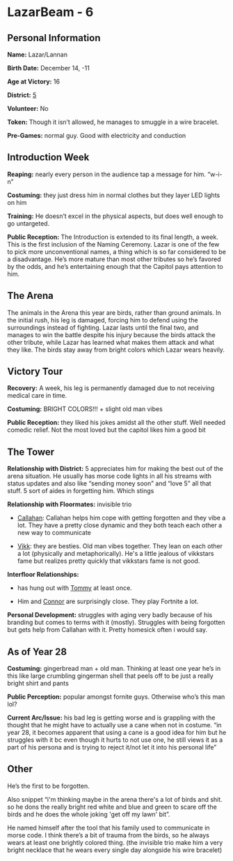 # LazarBeam - 6

## Personal Information
**Name:** Lazar/Lannan
    
**Birth Date:** December 14, -11
    
**Age at Victory:** 16
    
**District:** [5](district5.md)
    
**Volunteer:** No
    
**Token:** Though it isn’t allowed, he manages to smuggle in a wire bracelet. 
    
**Pre-Games:** normal guy. Good with electricity and conduction

## Introduction Week
**Reaping:** nearly every person in the audience tap a message for him. “w-i-n”
    
**Costuming:** they just dress him in normal clothes but they layer LED lights on him
    
**Training:** He doesn’t excel in the physical aspects, but does well enough to go untargeted.
    
**Public Reception:** The Introduction is extended to its final length, a week. This is the first inclusion of the Naming Ceremony. Lazar is one of the few to pick more unconventional names, a thing which is so far considered to be a disadvantage. He’s more mature than most other tributes so he’s favored by the odds, and he’s entertaining enough that the Capitol pays attention to him.

## The Arena
The animals in the Arena this year are birds, rather than ground animals. In the initial rush, his leg is damaged, forcing him to defend using the surroundings instead of fighting. Lazar lasts until the final two, and manages to win the battle despite his injury because the birds attack the other tribute, while Lazar has learned what makes them attack and what they like. The birds stay away from bright colors which Lazar wears heavily.

## Victory Tour
**Recovery:** A week, his leg is permanently damaged due to not receiving medical care in time.
    
**Costuming:** BRIGHT COLORS!!! + slight old man vibes
    
**Public Reception:** they liked his jokes amidst all the other stuff. Well needed comedic relief. Not the most loved but the capitol likes him a good bit  

## The Tower
**Relationship with District:** 5 appreciates him for making the best out of the arena situation. He usually has morse code lights in all his streams with status updates and also like “sending money soon” and “love 5” all that stuff. 5 sort of aides in forgetting him. Which stings
    
**Relationship with Floormates:** invisible trio
-   [Callahan](Callahan.md): Callahan helps him cope with getting forgotten and they vibe a lot. They have a pretty close dynamic and they both teach each other a new way to communicate
    
-   [Vikk](Vikkstar.md): they are besties. Old man vibes together. They lean on each other a lot (physically and metaphorically). He's a little jealous of vikkstars fame but realizes pretty quickly that vikkstars fame is not good.  

**Interfloor Relationships:** 
-   has hung out with [Tommy](../floor2/TommyInnit.md) at least once. 
    
-   Him and [Connor](../floor2/ConnorEatsPants.md) are surprisingly close. They play Fortnite a lot.
    
**Personal Development:** struggles with aging very badly because of his branding but comes to terms with it (mostly). Struggles with being forgotten but gets help from Callahan with it. Pretty homesick often i would say.
    
## As of Year 28
**Costuming:** gingerbread man + old man. Thinking at least one year he’s in this like large crumbling gingerman shell that peels off to be just a really bright shirt and pants
    
**Public Perception:** popular amongst fornite guys. Otherwise who’s this man lol?
    
**Current Arc/Issue:** his bad leg is getting worse and is grappling with the thought that he might have to actually use a cane when not in costume. “in year 28, it becomes apparent that using a cane is a good idea for him but he struggles with it bc even though it hurts to not use one, he still views it as a part of his persona and is trying to reject it/not let it into his personal life”
    
## Other
He’s the first to be forgotten. 

Also snippet “i'm thinking maybe in the arena there's a lot of birds and shit. so he dons the really bright red white and blue and green to scare off the birds and he does the whole joking 'get off my lawn' bit”. 

He named himself after the tool that his family used to communicate in morse code. I think there’s a bit of trauma from the birds, so he always wears at least one brightly colored thing. (the invisible trio make him a very bright necklace that he wears every single day alongside his wire bracelet)